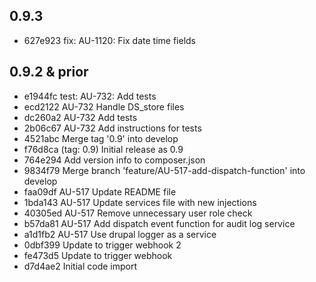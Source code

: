 
## 0.9.3
- 627e923 fix: AU-1120: Fix date time fields

## 0.9.2 & prior
- e1944fc test: AU-732: Add tests
- ecd2122 AU-732 Handle DS_store files
- dc260a2 AU-732 Add tests
- 2b06c67 AU-732 Add instructions for tests
- 4521abc Merge tag '0.9' into develop
- f76d8ca (tag: 0.9) Initial release as 0.9
- 764e294 Add version info to composer.json
- 9834f79 Merge branch 'feature/AU-517-add-dispatch-function' into develop
- faa09df AU-517 Update README file
- 1bda143 AU-517 Update services file with new injections
- 40305ed AU-517 Remove unnecessary user role check
- b57da81 AU-517 Add dispatch event function for audit log service
- a1d1fb2 AU-517 Use drupal logger as a service
- 0dbf399 Update to trigger webhook 2
- fe473d5 Update to trigger webhook
- d7d4ae2 Initial code import